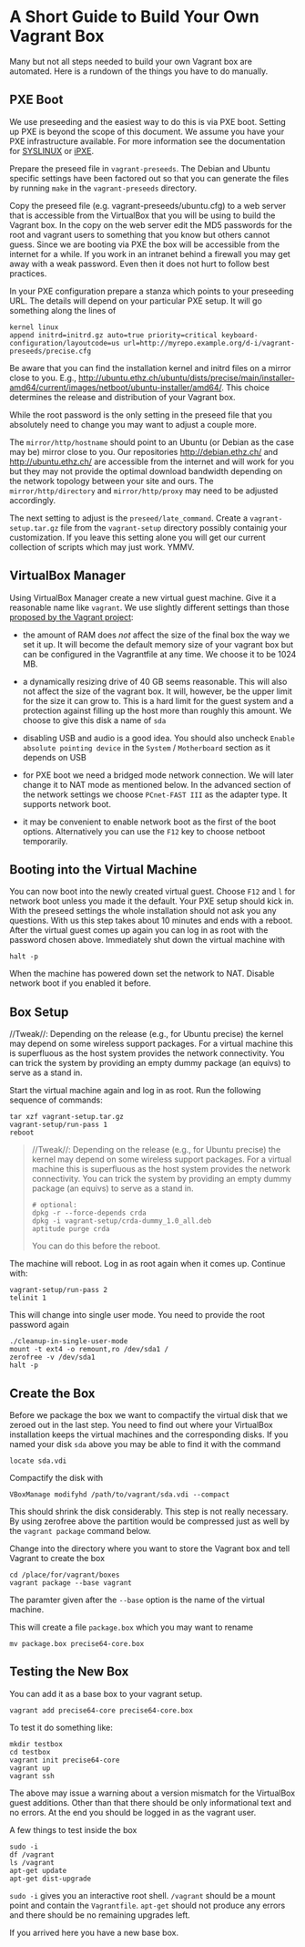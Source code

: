 A Short Guide to Build Your Own Vagrant Box
===========================================

Many but not all steps needed to build your own Vagrant box are automated.  Here is a rundown of the things you have to do manually.

PXE Boot
--------

We use preseeding and the easiest way to do this is via PXE boot.  Setting up PXE is beyond the scope of this document.  We assume you have your PXE infrastructure available.  For more information see the documentation for [SYSLINUX](http://www.syslinux.org/wiki/index.php/PXELINUX) or [iPXE](http://ipxe.org/).

Prepare the preseed file in ``vagrant-preseeds``.  The Debian and Ubuntu specific settings have been factored out so that you can generate the files by running ``make`` in the ``vagrant-preseeds`` directory.

Copy the preseed file (e.g. vagrant-preseeds/ubuntu.cfg) to a web server that is accessible from the VirtualBox that you will be using to build the Vagrant box.  In the copy on the web server edit the MD5 passwords for the root and vagrant users to something that you know but others cannot guess.  Since we are booting via PXE the box will be accessible from the internet for a while.  If you work in an intranet behind a firewall you may get away with a weak password.  Even then it does not hurt to follow best practices.

In your PXE configuration prepare a stanza which points to your preseeding URL.  The details will depend on your particular PXE setup.  It will go something along the lines of

    kernel linux
    append initrd=initrd.gz auto=true priority=critical keyboard-configuration/layoutcode=us url=http://myrepo.example.org/d-i/vagrant-preseeds/precise.cfg

Be aware that you can find the installation kernel and initrd files on a mirror close to you.  E.g., http://ubuntu.ethz.ch/ubuntu/dists/precise/main/installer-amd64/current/images/netboot/ubuntu-installer/amd64/.  This choice determines the release and distribution of your Vagrant box.

While the root password is the only setting in the preseed file that you absolutely need to change you may want to adjust a couple more.

The ``mirror/http/hostname`` should point to an Ubuntu (or Debian as the case may be) mirror close to you.  Our repositories http://debian.ethz.ch/ and http://ubuntu.ethz.ch/ are accessible from the internet and will work for you but they may not provide the optimal download bandwidth depending on the network topology between your site and ours.  The ``mirror/http/directory`` and ``mirror/http/proxy`` may need to be adjusted accordingly.

The next setting to adjust is the ``preseed/late_command``.  Create a ``vagrant-setup.tar.gz`` file from the ``vagrant-setup`` directory possibly containig your customization.  If you leave this setting alone you will get our current collection of scripts which may just work.  YMMV.

VirtualBox Manager
------------------

Using VirtualBox Manager create a new virtual guest machine.  Give it a reasonable name like ``vagrant``.  We use slightly different settings than those [proposed by the Vagrant project](http://docs.vagrantup.com/v1/docs/base_boxes.html#creating_base_boxes):

* the amount of RAM does *not* affect the size of the final box the way we set it up.  It will become the default memory size of your vagrant box but can be configured in the Vagrantfile at any time.  We choose it to be 1024 MB.

* a dynamically resizing drive of 40 GB seems reasonable.  This will also not affect the size of the vagrant box.  It will, however, be the upper limit for the size it can grow to.  This is a hard limit for the guest system and a protection against filling up the host more than roughly this amount.  We choose to give this disk a name of ``sda``

* disabling USB and audio is a good idea.  You should also uncheck ``Enable absolute pointing device`` in the ``System`` / ``Motherboard`` section as it depends on USB

* for PXE boot we need a bridged mode network connection.  We will later change it to NAT mode as mentioned below.  In the advanced section of the network settings we choose ``PCnet-FAST III`` as the adapter type.  It supports network boot.

* it may be convenient to enable network boot as the first of the boot options.  Alternatively you can use the ``F12`` key to choose netboot temporarily.

Booting into the Virtual Machine
--------------------------------

You can now boot into the newly created virtual guest.  Choose ``F12`` and ``l`` for network boot unless you made it the default.  Your PXE setup should kick in.  With the preseed settings the whole installation should not ask you any questions.  With us this step takes about 10 minutes and ends with a reboot.  After the virtual guest comes up again you can log in as root with the password chosen above.  Immediately shut down the virtual machine with

    halt -p

When the machine has powered down set the network to NAT.  Disable network boot if you enabled it before.

Box Setup
---------

//Tweak//: Depending on the release (e.g., for Ubuntu precise) the kernel may depend on some wireless support packages.  For a virtual machine this is superfluous as the host system provides the network connectivity.  You can trick the system by providing an empty dummy package (an equivs) to serve as a stand in.

Start the virtual machine again and log in as root.  Run the following sequence of commands:

    tar xzf vagrant-setup.tar.gz
    vagrant-setup/run-pass 1
    reboot

> //Tweak//: Depending on the release (e.g., for Ubuntu precise) the kernel may depend on some wireless support packages.  For a virtual machine this is superfluous as the host system provides the network connectivity.  You can trick the system by providing an empty dummy package (an equivs) to serve as a stand in.
>
>     # optional:
>     dpkg -r --force-depends crda
>     dpkg -i vagrant-setup/crda-dummy_1.0_all.deb
>     aptitude purge crda
>
> You can do this before the reboot.

The machine will reboot.  Log in as root again when it comes up.  Continue with:

    vagrant-setup/run-pass 2
    telinit 1

This will change into single user mode.  You need to provide the root password again

    ./cleanup-in-single-user-mode
    mount -t ext4 -o remount,ro /dev/sda1 /
    zerofree -v /dev/sda1
    halt -p

Create the Box
--------------

Before we package the box we want to compactify the virtual disk that we zeroed out in the last step.  You need to find out where your VirtualBox installation keeps the virtual machines and the corresponding disks.  If you named your disk ``sda`` above you may be able to find it with the command

    locate sda.vdi

Compactify the disk with

    VBoxManage modifyhd /path/to/vagrant/sda.vdi --compact

This should shrink the disk considerably.  This step is not really necessary.  By using zerofree above the partition would be compressed just as well by the ``vagrant package`` command below.

Change into the directory where you want to store the Vagrant box and tell Vagrant to create the box

    cd /place/for/vagrant/boxes
    vagrant package --base vagrant

The paramter given after the ``--base`` option is the name of the virtual machine.

This will create a file ``package.box`` which you may want to rename

    mv package.box precise64-core.box

Testing the New Box
-------------------

You can add it as a base box to your vagrant setup.

    vagrant add precise64-core precise64-core.box

To test it do something like:

    mkdir testbox
    cd testbox
    vagrant init precise64-core
    vagrant up
    vagrant ssh

The above may issue a warning about a version mismatch for the VirtualBox guest additions.  Other than that there should be only informational text and no errors.  At the end you should be logged in as the vagrant user.

A few things to test inside the box

    sudo -i
    df /vagrant
    ls /vagrant
    apt-get update
    apt-get dist-upgrade

``sudo -i`` gives you an interactive root shell.  ``/vagrant`` should be a mount point and contain the ``Vagrantfile``.  ``apt-get`` should not produce any errors and there should be no remaining upgrades left.

If you arrived here you have a new base box.
